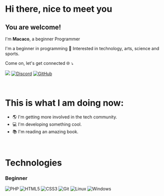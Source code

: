 <!--<img align="right" width="40%" src="./assets/aurora.jpg" alt="Aurora" />-->

# Hi there, nice to meet you <!--<img width="30" src="./assets/emoji-sunglasses.png" alt="Sunglasses emoji" /> -->

## You are welcome!
<p align="left">
  I'm <b>Macaco</b>, a beginner Programmer <!--<img width="16" src="https://www.flaticon.com/svg/static/icons/svg/197/197386.svg" alt="Brazil" /> <b>Brazil</b>.-->
</p>
<p>I'm a beginner in programming 🚀 Interested in technology, arts, science and sports.</p>
<p align="left">Come on, let's get connected 🌐 ⤵️ </p>

<a href="mailto:macacoserio@protonmail.com" alt="Gmail"><img src="https://img.shields.io/badge/-Gmail-FF0000?style=flat-square&labelColor=FF0000&logo=gmail&logoColor=white&link=mailto:macacoserio@protonmail.com" /></a>
[![Discord](https://img.shields.io/badge/Discord-7289DA?style=flat-square&logo=discord&logoColor=white)](https://discord.gg/PWbrVYXM)
[![GitHub](https://img.shields.io/badge/Github-100000?style=flat-square&logo=github&logoColor=white)](https://github.com/MacacoSerio)

<br>

# This is what I am doing now:
- 🌎 I'm getting more involved in the tech community.
- 💻 I'm developing something cool.
- 📚 I'm reading an amazing book.
 
<br>

# Technologies

### Beginner


![PHP](https://img.shields.io/badge/PHP-777BB4?style=for-the-badge&logo=php&logoColor=white)
![HTML5](https://img.shields.io/badge/HTML5-E34F26?style=for-the-badge&logo=html5&logoColor=white)
![CSS3](https://img.shields.io/badge/CSS3-1572B6?style=for-the-badge&logo=css3&logoColor=white)
![Git](https://img.shields.io/badge/Git-F05032?style=for-the-badge&logo=git&logoColor=white)
![Linux](https://img.shields.io/badge/linux-606060?style=for-the-badge&logo=linux&logoColor=white)
![Windows](https://img.shields.io/badge/Windows-0078D6?style=for-the-badge&logo=windows&logoColor=ffffff)
 
